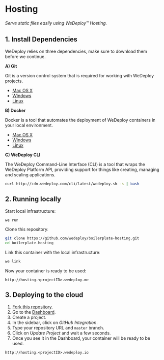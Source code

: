 # Hosting

###### Serve static files easily using *WeDeploy™ Hosting*.

<!-- <article id="1-install-dependencies"> -->

## 1. Install Dependencies

WeDeploy relies on three dependencies, make sure to download them before we continue.

**A) Git**

Git is a version control system that is required for working with WeDeploy projects.

* [Mac OS X](https://git-scm.com/download/mac)
* [Windows](https://git-scm.com/download/win)
* [Linux](https://git-scm.com/download/linux)

**B) Docker**

Docker is a tool that automates the deployment of WeDeploy containers in your local environment.

* [Mac OS X](https://download.docker.com/mac/stable/Docker.dmg)
* [Windows](https://download.docker.com/win/stable/InstallDocker.msi)
* [Linux](https://docs.docker.com/engine/installation/linux/)

**C) WeDeploy CLI**

The WeDeploy Command-Line Interface (CLI) is a tool that wraps the WeDeploy Platform API, providing support for things like creating, managing and scaling applications.

```sh
curl http://cdn.wedeploy.com/cli/latest/wedeploy.sh -s | bash
```

<!-- </article> -->

<!-- <article id="2-running-locally"> -->

## 2. Running locally

Start local infrastructure:

```sh
we run
```

Clone this repository:

```sh
git clone https://github.com/wedeploy/boilerplate-hosting.git
cd boilerplate-hosting
```

Link this container with the local infrastructure:

```sh
we link
```

Now your container is ready to be used:

```text
http://hosting.<projectID>.wedeploy.me
```

<!-- </article> -->

<!-- <article id="3-deploying-to-the-cloud"> -->

## 3. Deploying to the cloud

1. [Fork this repository](https://github.com/wedeploy/boilerplate-hosting/fork).
2. Go to the [Dashboard](http://dashboard.wedeploy.io).
3. Create a project.
4. In the sidebar, click on *GitHub Integration*.
5. Type your repository URL and `master` branch.
6. Click on *Update Project* and wait a few seconds.
7. Once you see it in the Dashboard, your container will be ready to be used.

```text
http://hosting.<projectID>.wedeploy.io
```

<!-- </article> -->